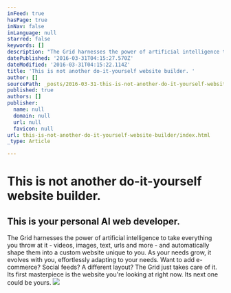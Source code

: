 ```yaml
---
inFeed: true
hasPage: true
inNav: false
inLanguage: null
starred: false
keywords: []
description: "The Grid harnesses the power of artificial intelligence to take everything you throw at it - videos, images, text, urls and more - and automatically shape them into a custom website unique to you. As your needs grow, it evolves with you, effortlessly adapting to your needs. Want to add e-commerce? Social feeds? A different layout? The Grid just takes care of it. \_Its first masterpiece is the website you're looking at right now. Its next one could be yours."
datePublished: '2016-03-31T04:15:27.570Z'
dateModified: '2016-03-31T04:15:22.114Z'
title: 'This is not another do-it-yourself website builder. '
author: []
sourcePath: _posts/2016-03-31-this-is-not-another-do-it-yourself-website-builder.md
published: true
authors: []
publisher:
  name: null
  domain: null
  url: null
  favicon: null
url: this-is-not-another-do-it-yourself-website-builder/index.html
_type: Article

---
```

# This is not another do-it-yourself website builder. 

## This is your personal AI web developer.

The Grid harnesses the power of artificial intelligence to take everything you throw at it - videos, images, text, urls and more - and automatically shape them into a custom website unique to you. As your needs grow, it evolves with you, effortlessly adapting to your needs. Want to add e-commerce? Social feeds? A different layout? The Grid just takes care of it.  Its first masterpiece is the website you're looking at right now. Its next one could be yours.
![](https://the-grid-user-content.s3-us-west-2.amazonaws.com/883262c7-22c6-4eb2-ab4e-8e59daa70fd2.jpg)